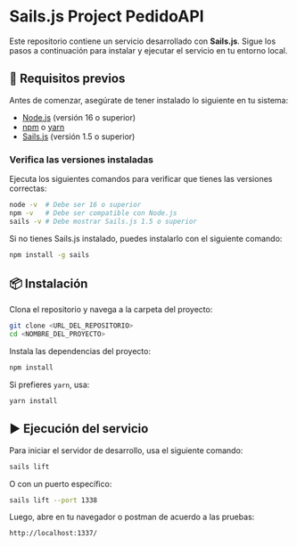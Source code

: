 # Sails.js Project PedidoAPI

Este repositorio contiene un servicio desarrollado con **Sails.js**. Sigue los pasos a continuación para instalar y ejecutar el servicio en tu entorno local.

## 🚀 Requisitos previos
Antes de comenzar, asegúrate de tener instalado lo siguiente en tu sistema:

- [Node.js](https://nodejs.org/) (versión 16 o superior)
- [npm](https://www.npmjs.com/) o [yarn](https://yarnpkg.com/)
- [Sails.js](https://sailsjs.com/) (versión 1.5 o superior)

### Verifica las versiones instaladas
Ejecuta los siguientes comandos para verificar que tienes las versiones correctas:

```sh
node -v  # Debe ser 16 o superior
npm -v   # Debe ser compatible con Node.js
sails -v # Debe mostrar Sails.js 1.5 o superior
```

Si no tienes Sails.js instalado, puedes instalarlo con el siguiente comando:

```sh
npm install -g sails
```

## 📦 Instalación

Clona el repositorio y navega a la carpeta del proyecto:

```sh
git clone <URL_DEL_REPOSITORIO>
cd <NOMBRE_DEL_PROYECTO>
```

Instala las dependencias del proyecto:

```sh
npm install
```

Si prefieres `yarn`, usa:

```sh
yarn install
```

## ▶️ Ejecución del servicio
Para iniciar el servidor de desarrollo, usa el siguiente comando:

```sh
sails lift
```

O con un puerto específico:

```sh
sails lift --port 1338
```

Luego, abre en tu navegador o postman de acuerdo a las pruebas:

```
http://localhost:1337/
```



